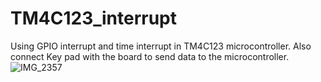 # TM4C123_interrupt
Using GPIO interrupt and time interrupt in TM4C123 microcontroller. Also connect Key pad with the board to send data to the microcontroller.
![IMG_2357](https://github.com/FloppyDiskSlideProjector/TM4C123_interrupt/assets/104229812/c99a7c8b-1d88-42df-91c6-dd0dfa3a02d1)
